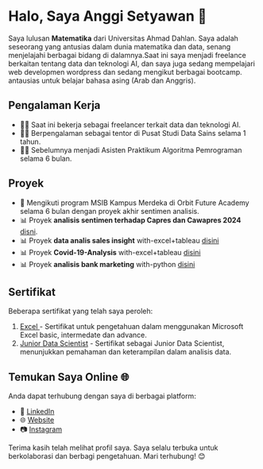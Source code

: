 # Halo, Saya Anggi Setyawan 👋

Saya lulusan **Matematika** dari Universitas Ahmad Dahlan. Saya adalah seseorang yang antusias dalam dunia matematika dan data, senang menjelajahi berbagai bidang di dalamnya.Saat ini saya menjadi freelance berkaitan tentang data dan teknologi AI, dan saya juga sedang mempelajari web developmen wordpress dan sedang mengikut berbagai bootcamp. antausias untuk belajar bahasa asing (Arab dan Anggris).

## Pengalaman Kerja

- 👨‍🏫 Saat ini bekerja sebagai freelancer terkait data dan teknologi AI.
- 👨‍🏫 Berpengalaman sebagai tentor di Pusat Studi Data Sains selama 1 tahun.
- 👨‍🏫 Sebelumnya menjadi Asisten Praktikum Algoritma Pemrograman selama 6 bulan.

## Proyek

- 🚀 Mengikuti program MSIB Kampus Merdeka di Orbit Future Academy selama 6 bulan dengan proyek akhir sentimen analisis.
- 📊 Proyek **analisis sentimen terhadap Capres dan Cawapres 2024** [disni](https://github.com/anggise2023/sentiment_analysis).
- 📊 Proyek **data analis sales insight** with-excel+tableau [disini](https://github.com/anggise2023/Sales-insight-Data-analysis-Tableau)
- 📊 Proyek **Covid-19-Analysis** with-excel+tableau [disini](https://github.com/anggise2023/Covid-19-Analysis-with-Excel-and-Tablue)
- 📊 Proyek **analisis bank marketing** with-python [disini](https://github.com/anggise2023/bank_martketing)

## Sertifikat

Beberapa sertifikat yang telah saya peroleh:

1. [Excel ](https://github.com/anggise2023/anggise2023/tree/main/Sertification/excel) - Sertifikat untuk pengetahuan dalam menggunakan Microsoft Excel basic, intermedate dan advance.
3. [Junior Data Scientist](https://github.com/anggise2023/anggise2023/tree/main/Sertification/JUnior%20Data%20Scientist%20BNSP) - Sertifikat sebagai Junior Data Scientist, menunjukkan pemahaman dan keterampilan dalam analisis data.

## Temukan Saya Online 🌐

Anda dapat terhubung dengan saya di berbagai platform:

- 💼 [LinkedIn](https://www.linkedin.com/in/anggisetyawan/)
- 🌐 [Website](https://medium.com/@anggisetyawanlearn)
- 📷 [Instagram](https://www.instagram.com/anggiboy._/)

Terima kasih telah melihat profil saya. Saya selalu terbuka untuk berkolaborasi dan berbagi pengetahuan. Mari terhubung! 😊

